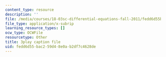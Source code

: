 ```yaml
---
content_type: resource
description: ''
file: /media/courses/18-03sc-differential-equations-fall-2011/fedd6d55bac259d48e0ab2df7c4628de_EQJBp6Ym-6A.vtt
file_type: application/x-subrip
learning_resource_types: []
ocw_type: OCWFile
resourcetype: Other
title: 3play caption file
uid: fedd6d55-bac2-59d4-8e0a-b2df7c4628de
---
```

